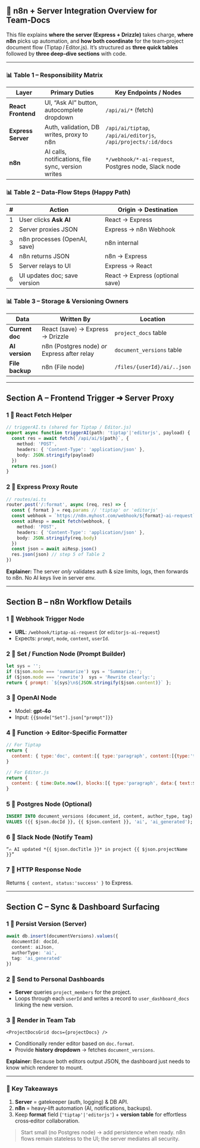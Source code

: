 ## 🔗 n8n + Server Integration Overview for Team‑Docs

This file explains **where the server (Express + Drizzle)** takes charge, **where n8n** picks up automation, and **how both coordinate** for the team‑project document flow (Tiptap / Editor.js). It’s structured as **three quick tables** followed by **three deep‑dive sections** with code.

---

### 📊 Table 1 – Responsibility Matrix

| Layer              | Primary Duties                                     | Key Endpoints / Nodes                                          |
| ------------------ | -------------------------------------------------- | -------------------------------------------------------------- |
| **React Frontend** | UI, “Ask AI” button, autocomplete dropdown         | `/api/ai/*` (fetch)                                            |
| **Express Server** | Auth, validation, DB writes, proxy to n8n          | `/api/ai/tiptap`, `/api/ai/editorjs`, `/api/projects/:id/docs` |
| **n8n**            | AI calls, notifications, file sync, version writes | `*/webhook/*-ai-request`, Postgres node, Slack node            |

### 📊 Table 2 – Data‑Flow Steps (Happy Path)

| # | Action                       | Origin → Destination            |
| - | ---------------------------- | ------------------------------- |
| 1 | User clicks **Ask AI**       | React → Express                 |
| 2 | Server proxies JSON          | Express → n8n Webhook           |
| 3 | n8n processes (OpenAI, save) | n8n internal                    |
| 4 | n8n returns JSON             | n8n → Express                   |
| 5 | Server relays to UI          | Express → React                 |
| 6 | UI updates doc; save version | React → Express (optional save) |

### 📊 Table 3 – Storage & Versioning Owners

| Data            | Written By                                   | Location                    |
| --------------- | -------------------------------------------- | --------------------------- |
| **Current doc** | React (save) → Express → Drizzle             | `project_docs` table        |
| **AI version**  | n8n (Postgres node) *or* Express after relay | `document_versions` table   |
| **File backup** | n8n (File node)                              | `/files/{userId}/ai/..json` |

---

## Section A – Frontend Trigger ➜ Server Proxy

### 1 ️⃣ React Fetch Helper

```ts
// triggerAI.ts (shared for Tiptap / Editor.js)
export async function triggerAI(path: 'tiptap'|'editorjs', payload) {
  const res = await fetch(`/api/ai/${path}`, {
    method: 'POST',
    headers: { 'Content-Type': 'application/json' },
    body: JSON.stringify(payload)
  })
  return res.json()
}
```

### 2 ️⃣ Express Proxy Route

```ts
// routes/ai.ts
router.post('/:format', async (req, res) => {
  const { format } = req.params // 'tiptap' or 'editorjs'
  const webhook = `https://n8n.myhost.com/webhook/${format}-ai-request`
  const aiResp = await fetch(webhook, {
    method: 'POST',
    headers: { 'Content-Type': 'application/json' },
    body: JSON.stringify(req.body)
  })
  const json = await aiResp.json()
  res.json(json) // step 5 of Table 2
})
```

**Explainer:** The server *only* validates auth & size limits, logs, then forwards to n8n. No AI keys live in server env.

---

## Section B – n8n Workflow Details

### 1 ️⃣ Webhook Trigger Node

* **URL**: `/webhook/tiptap-ai-request` (or `editorjs-ai-request`)
* Expects: `prompt`, `mode`, `content`, `userId`.

### 2 ️⃣ Set / Function Node (Prompt Builder)

```js
let sys = '';
if ($json.mode === 'summarize') sys = 'Summarize:';
if ($json.mode === 'rewrite')  sys = 'Rewrite clearly:';
return { prompt: `${sys}\n${JSON.stringify($json.content)}` };
```

### 3 ️⃣ OpenAI Node

* Model: **gpt‑4o**
* Input: `{{$node["Set"].json["prompt"]}}`

### 4 ️⃣ Function → Editor‑Specific Formatter

```js
// For Tiptap
return {
  content: { type:'doc', content:[{ type:'paragraph', content:[{type:'text',text:$json.response}]}] }
}
```

```js
// For Editor.js
return {
  content: { time:Date.now(), blocks:[{ type:'paragraph', data:{ text:$json.response } }], version:'2.28.0' }
}
```

### 5 ️⃣ Postgres Node (Optional)

```sql
INSERT INTO document_versions (document_id, content, author_type, tag)
VALUES ({{ $json.docId }}, {{ $json.content }}, 'ai', 'ai_generated');
```

### 6 ️⃣ Slack Node (Notify Team)

```
“✍️ AI updated *{{ $json.docTitle }}* in project {{ $json.projectName }}”
```

### 7 ️⃣ HTTP Response Node

Returns `{ content, status:'success' }` to Express.

---

## Section C – Sync & Dashboard Surfacing

### 1 ️⃣ Persist Version (Server)

```ts
await db.insert(documentVersions).values({
  documentId: docId,
  content: aiJson,
  authorType: 'ai',
  tag: 'ai_generated'
})
```

### 2 ️⃣ Send to Personal Dashboards

* **Server** queries `project_members` for the project.
* Loops through each `userId` and writes a record to `user_dashboard_docs` linking the new version.

### 3 ️⃣ Render in Team Tab

```tsx
<ProjectDocsGrid docs={projectDocs} />
```

* Conditionally render editor based on `doc.format`.
* Provide **history dropdown** → fetches `document_versions`.

**Explainer:** Because both editors output JSON, the dashboard just needs to know which renderer to mount.

---

### 🚀 Key Takeaways

1. **Server** = gatekeeper (auth, logging) & DB API.
2. **n8n** = heavy‑lift automation (AI, notifications, backups).
3. Keep **format** field (`'tiptap'|'editorjs'`) + **version table** for effortless cross‑editor collaboration.

> Start small (no Postgres node) → add persistence when ready. n8n flows remain stateless to the UI; the server mediates all security.
